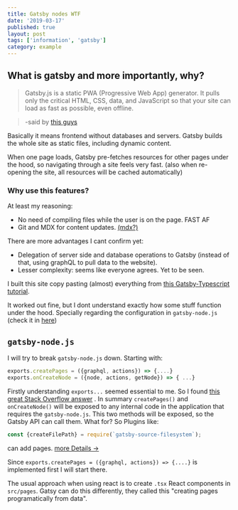 ```yaml
---
title: Gatsby nodes WTF
date: '2019-03-17'
published: true
layout: post
tags: ['information', 'gatsby']
category: example
---
```


## What is gatsby and more importantly, why?

> Gatsby.js is a static PWA (Progressive Web App) generator.
> It pulls only the critical HTML, CSS, data, and JavaScript
> so that your site can load as fast as possible, even offline.

> -said by [this guys](https://snipcart.com/blog/choose-best-static-site-generator)

Basically it means frontend without databases and servers.
Gatsby builds the whole site as static files,
including dynamic content.

When one page loads, Gatsby pre-fetches resources
for other pages under the hood,
so navigating through a site feels very fast.
(also when re-opening the site, all resources will be cached automatically)

### Why use this features?

At least my reasoning:
* No need of compiling files while the user is on the page. FAST AF
* Git and MDX for content updates. [(mdx?)](/understanding_mdx/)

There are more advantages I cant confirm yet:
* Delegation of server side and database operations to Gatsby
(instead of that, using graphQL to pull data to the website).
* Lesser complexity: seems like everyone agrees. Yet to be seen.


I built this site copy pasting (almost) everything from
[this Gatsby-Typescript tutorial](https://jeffrafter.com/gatsby-with-typescript/ "Tutorial gatsby-typescript-graphql").

It worked out fine, but I dont understand exactly how some stuff function under the hood.
Specially regarding the configuration in `gatsby-node.js` (check it in
[here](https://github.com/nvegater/nvegater.me/blob/master/gatsby-node.js))

## `gatsby-node.js`
I will try to break `gatsby-node.js` down.
Starting with:
```js
exports.createPages = ({graphql, actions}) => {....}
exports.onCreateNode = ({node, actions, getNode}) => { ...}
```

Firstly understanding `exports...` seemed essential to me. So I found
[this great Stack Overflow answer](https://stackoverflow.com/questions/5311334/what-is-the-purpose-of-node-js-module-exports-and-how-do-you-use-it)
. In summary `createPages()` and `onCreateNode()` will be exposed to any internal code in the application
that requires the `gatsby-node.js`.
This two methods will be exposed, so the Gatsby API can call them.
What for? So Plugins like:
```js
const {createFilePath} = require(`gatsby-source-filesystem`);
```
can add pages.
[more Details ->](https://www.gatsbyjs.org/tutorial/part-seven/)

Since `exports.createPages = ({graphql, actions}) => {....}` is implemented first
I will start there.

The usual approach when using react is
to create `.tsx` React components in `src/pages`.
Gatsy can do this differently, they called this
"creating pages programatically from data".


